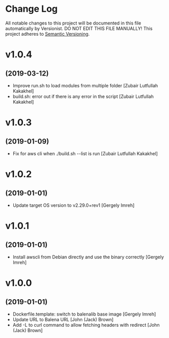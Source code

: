 # Change Log

All notable changes to this project will be documented in this file
automatically by Versionist. DO NOT EDIT THIS FILE MANUALLY!
This project adheres to [Semantic Versioning](http://semver.org/).

# v1.0.4
## (2019-03-12)

* Improve run.sh to load modules from multiple folder [Zubair Lutfullah Kakakhel]
* build.sh: error out if there is any error in the script [Zubair Lutfullah Kakakhel]

# v1.0.3
## (2019-01-09)

* Fix for aws cli when ./build.sh --list is run [Zubair Lutfullah Kakakhel]

# v1.0.2
## (2019-01-01)

* Update target OS version to v2.29.0+rev1 [Gergely Imreh]

# v1.0.1
## (2019-01-01)

* Install awscli from Debian directly and use the binary correctly [Gergely Imreh]

# v1.0.0
## (2019-01-01)

* Dockerfile.template: switch to balenalib base image [Gergely Imreh]
* Update URL to Balena URL [John (Jack) Brown]
* Add -L to curl command to allow fetching headers with redirect [John (Jack) Brown]
